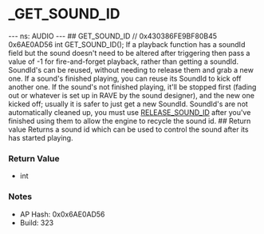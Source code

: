 # _GET_SOUND_ID

--- ns: AUDIO --- ## GET_SOUND_ID  // 0x430386FE9BF80B45 0x6AE0AD56 int GET_SOUND_ID();   If a playback function has a soundId field but the sound doesn't need to be altered after triggering then pass a value of -1 for fire-and-forget playback, rather than getting a soundId.  SoundId's can be reused, without needing to release them and grab a new one.  If a sound's finished playing, you can reuse its SoundId to kick off another one.  If the sound's not finished playing, it'll be stopped first (fading out or whatever is set up in RAVE by the sound designer), and the new one kicked off; usually it is safer to just get a new SoundId.  SoundId's are not automatically cleaned up, you must use [RELEASE_SOUND_ID](#_0x353FC880830B88FA) after you've finished using them to allow the engine to recycle the sound id.  ## Return value Returns a sound id which can be used to control the sound after its has started playing.

### Return Value
* int

### Notes
* AP Hash: 0x0x6AE0AD56
* Build: 323

